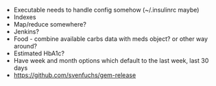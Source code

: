 * Executable needs to handle config somehow (~/.insulinrc maybe)
* Indexes
* Map/reduce somewhere?
* Jenkins?
* Food - combine available carbs data with meds object? or other way around?
* Estimated HbA1c?
* Have week and month options which default to the last week, last 30 days
* https://github.com/svenfuchs/gem-release
